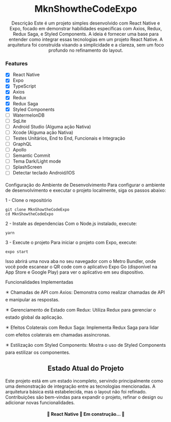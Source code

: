 <h1 align="center">MknShowtheCodeExpo</h1>

<p align="center">Descrição
Este é um projeto simples desenvolvido com React Native e Expo, focado em demonstrar habilidades específicas com Axios, Redux, Redux Saga, e Styled Components. A ideia é fornecer uma base para entender como integrar essas tecnologias em um projeto React Native. A arquitetura foi 
construída visando a simplicidade e a clareza, sem um foco profundo no refinamento do layout.
</p>

### Features

- [x] React Native
- [x] Expo
- [x] TypeScript
- [x] Axios
- [x] Redux
- [x] Redux Saga
- [x] Styled Components
- [ ] WatermelonDB
- [ ] SqLite
- [ ] Android Studio (Alguma ação Nativa)
- [ ] Xcode (Alguma ação Nativa)
- [ ] Testes Unitários, End to End, Funcionais e Integração
- [ ] GraphQL
- [ ] Apollo
- [ ] Semantic Commit
- [ ] Tema Dark/Light mode
- [ ] SplashScreen
- [ ] Detectar teclado Android/IOS

####
Configuração do Ambiente de Desenvolvimento
Para configurar o ambiente de desenvolvimento e executar o projeto localmente, siga os passos abaixo:

1 - Clone o repositório

```
git clone MknShowtheCodeExpo
cd MknShowtheCodeExpo
````
2 - Instale as dependencias
  Com o Node.js instalado, execute:
```
yarn

```
3 - Execute o projeto
  Para iniciar o projeto com Expo, execute:
```
expo start

```
Isso abrirá uma nova aba no seu navegador com o Metro Bundler, onde você pode escanear o QR code com o aplicativo Expo Go (disponível na App Store e Google Play) para ver o aplicativo em seu dispositivo.


Funcionalidades Implementadas

✴️ Chamadas de API com Axios: Demonstra como realizar chamadas de API e manipular as respostas.

✴️ Gerenciamento de Estado com Redux: Utiliza Redux para gerenciar o estado global da aplicação.

✴️ Efeitos Colaterais com Redux Saga: Implementa Redux Saga para lidar com efeitos colaterais em chamadas assíncronas.

✴️ Estilização com Styled Components: Mostra o uso de Styled Components para estilizar os componentes.

<h2 align="center">Estado Atual do Projeto</h2>
Este projeto está em um estado incompleto, servindo principalmente como uma demonstração de integração entre as tecnologias mencionadas. A arquitetura básica está estabelecida, mas o layout não foi refinado. Contribuições são bem-vindas para expandir o projeto, refinar o design ou adicionar novas funcionalidades.



<h4 align="center"> 
	🚧  React Native 🚀 Em construção...  🚧
</h4>
